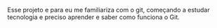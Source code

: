 Esse projeto e para eu me familiariza com o git, começando a estudar tecnologia e preciso aprender e saber como funciona o Git. 